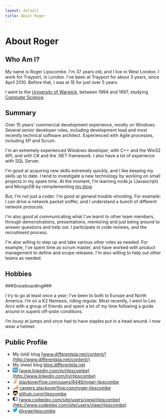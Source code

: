 ```yaml
---
layout: default
title: About Roger
---
```


About Roger
==

Who Am I?
--

My name is Roger Lipscombe. I'm 37 years old, and I live in West London. I work for Trayport, in London. I've been at Trayport for about 3 years, since April 2010. Before that, I was at 1E for just over 5 years.

I went to the [University of Warwick](http://warwick.ac.uk/), between 1994 and 1997, studying [Computer Science](http://www.dcs.warwick.ac.uk/).

Summary
--

Over 15 years' commercial development experience, mostly on Windows. Several senior developer roles, including development lead and most recently technical software architect. Experienced with Agile processes, including XP and Scrum.

I'm an extremely experienced Windows developer, with C++ and the Win32 API, and with C# and the .NET framework. I also have a lot of experience with SQL Server.

I'm good at acquiring new skills extremely quickly, and I like keeping my skills up to date. I tend to investigate a new technology by working on small projects in my spare time. At the moment, I’m learning node.js (Javascript) and MongoDB by reimplementing [my blog](http://blog.differentpla.net/).

But, I'm not just a coder. I'm good at general trouble-shooting. For example: I can drive a network packet sniffer, and I understand a bunch of different network protocols.

I'm also good at communicating what I've learnt to other team members, through demonstrations, presentations, mentoring and just being around to answer questions and help out. I participate in code reviews, and the recruitment process.

I'm also willing to step up and take various other roles as needed. For example, I've spent time as scrum master, and have worked with product management to define and scope releases. I'm also willing to help out other teams as needed.

Hobbies
--

###Snowboarding###

I try to go at least once a year; I’ve been to both to Europe and North America. I’m on a K2 Nemesis, riding regular. Most recently, I went to Les Arcs with a group of friends and spent a lot of my time following a guide around in superb off-piste conditions.

I’m lousy at jumps and once had to have staples put in a head wound. I now wear a helmet.

Public Profile
--

* My (old) blog	[www.differentpla.net/content/](http://www.differentpla.net/content/)
* My (new) blog	[blog.differentpla.net](http://blog.differentpla.net)
* ![](images/LinkedIn_Logo16px.png) [www.linkedin.com/in/rlipscombe](http://www.linkedin.com/in/rlipscombe)
* ![](images/so-icon.png) [stackoverflow.com/users/8446/roger-lipscombe](http://stackoverflow.com/users/8446/roger-lipscombe)
* ![](images/careers-icon.png) [careers.stackoverflow.com/roger-lipscombe](http://careers.stackoverflow.com/roger-lipscombe)
* ![](images/github-icon.png) [github.com/rlipscombe](http://github.com/rlipscombe)
* ![](images/codeplex-icon.png) [www.codeplex.com/site/users/view/rlipscombe](http://www.codeplex.com/site/users/view/rlipscombe)
* ![](images/twitter-icon.png) [@rogerlipscombe](https://twitter.com/rogerlipscombe)
